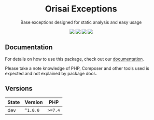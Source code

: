 <h1 align="center">Orisai Exceptions</h1>

<p align="center">
    Base exceptions designed for static analysis and easy usage
</p>

<p align=center>
  <a href="https://github.com/orisai/exceptions/actions"><img src="https://badgen.net/github/checks/orisai/exceptions/master?cache=300"></a>
  <a href="https://coveralls.io/r/orisai/exceptions"><img src="https://badgen.net/coveralls/c/github/orisai/exceptions?cache=300"></a>
  <a href="https://packagist.org/packages/orisai/exceptions"><img src="https://badgen.net/packagist/dm/orisai/exceptions?cache=3600"></a>
  <a href="https://packagist.org/packages/orisai/exceptions"><img src="https://badgen.net/packagist/v/orisai/exceptions?cache=3600"></a>
<p>

## Documentation

For details on how to use this package, check out our [documentation](docs/README.md).

Please take a note knowledge of PHP, Composer and other tools used is expected and not explained by package docs.

## Versions

| State  | Version      | PHP     |
|--------|--------------|---------|
| dev    | `^1.0.0`     | `>=7.4` |
